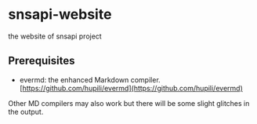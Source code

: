 snsapi-website
==============

the website of snsapi project

Prerequisites
----

   * evermd: the enhanced Markdown compiler. [https://github.com/hupili/evermd](https://github.com/hupili/evermd)

Other MD compilers may also work 
but there will be some slight glitches in the output. 
